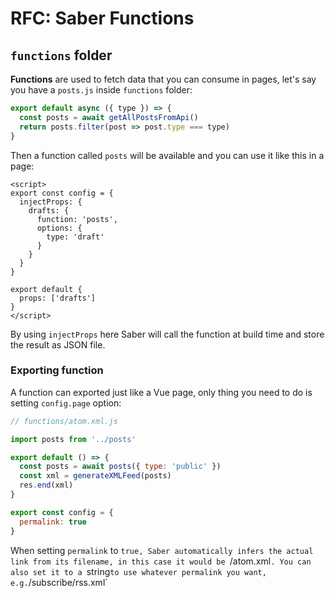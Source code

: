 # RFC: Saber Functions


## `functions` folder

__Functions__ are used to fetch data that you can consume in pages, let's say you have a `posts.js` inside `functions` folder:

```js
export default async ({ type }) => {
  const posts = await getAllPostsFromApi()
  return posts.filter(post => post.type === type)
}
```

Then a function called `posts` will be available and you can use it like this in a page:

```vue
<script>
export const config = {
  injectProps: {
    drafts: {
      function: 'posts',
      options: {
        type: 'draft'
      }
    }
  }
}

export default {
  props: ['drafts']
}
</script>
```

By using `injectProps` here Saber will call the function at build time and store the result as JSON file.

### Exporting function

A function can exported just like a Vue page, only thing you need to do is setting `config.page` option:

```js
// functions/atom.xml.js

import posts from '../posts'

export default () => {
  const posts = await posts({ type: 'public' })
  const xml = generateXMLFeed(posts)
  res.end(xml)
}

export const config = {
  permalink: true
}
```

When setting `permalink` to `true, Saber automatically infers the actual link from its filename, in this case it would be `/atom.xml`. You can also set it to a `string` to use whatever permalink you want, e.g. `/subscribe/rss.xml`

